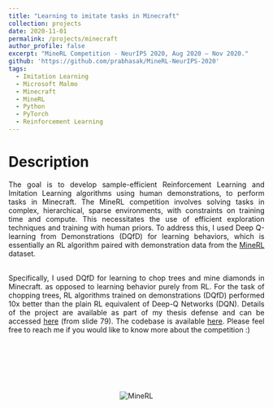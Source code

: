 ```yaml
---
title: "Learning to imitate tasks in Minecraft"
collection: projects
date: 2020-11-01
permalink: /projects/minecraft
author_profile: false
excerpt: "MineRL Competition - NeurIPS 2020, Aug 2020 – Nov 2020."
github: 'https://github.com/prabhasak/MineRL-NeurIPS-2020'
tags:
  - Imitation Learning
  - Microsoft Malmo  
  - Minecraft
  - MineRL
  - Python
  - PyTorch
  - Reinforcement Learning
---
```


Description
======

<div style="text-align: justify">

The goal is to develop sample-efficient Reinforcement Learning and Imitation Learning algorithms using human demonstrations, to perform tasks in Minecraft. The MineRL competition involves solving tasks in complex, hierarchical, sparse environments, with constraints on training time and compute. This necessitates the use of efficient exploration techniques and training with human priors. To address this, I used Deep Q-learning from Demonstrations (DQfD) for learning behaviors, which is essentially an RL algorithm paired with demonstration data from the <a href="https://minerl.io/docs/">MineRL</a> dataset. <br><br>

Specifically, I used DQfD for learning to chop trees and mine diamonds in Minecraft. as opposed to learning behavior purely from RL. For the task of chopping trees, RL algorithms trained on demonstrations (DQfD) performed 10x better than the plain RL equivalent of Deep-Q Networks (DQN). Details of the project are available as part of my thesis defense and can be accessed <a href="https://prabhasak.github.io/files/Thesis_final.pdf">here</a> (from slide 79). The codebase is available <a href="https://github.com/prabhasak/masters-thesis">here</a>. Please feel free to reach me if you would like to know more about the competition :) <br><br>

</div>

<br><br> <br><br>

<p align="center">
<img src="https://prabhasak.github.io/files/minerl.gif" alt="MineRL" />
</p>